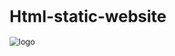 # Html-static-website
![logo](https://github.com/Ranjithrobby29/Html-static-website/assets/135944553/cbbaa48c-0202-4dfd-9ce3-3d23c2024095)
